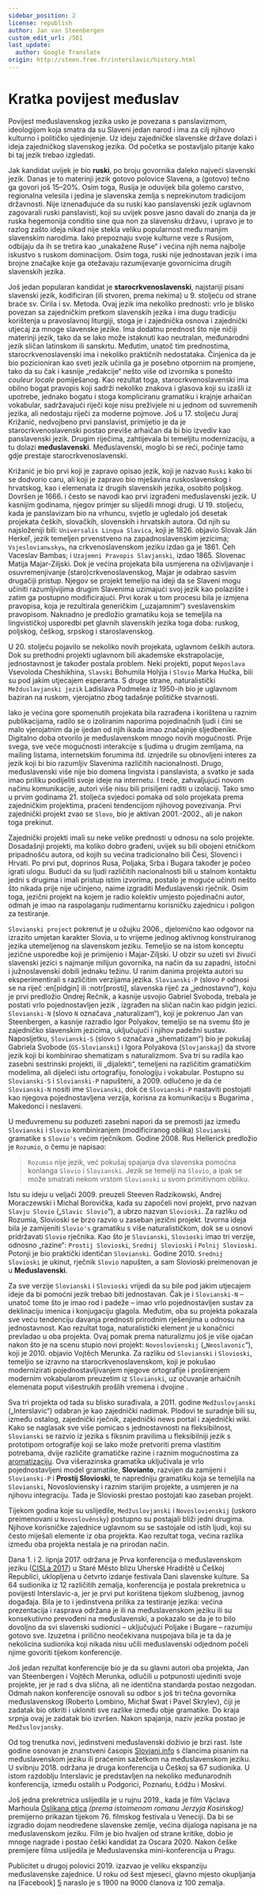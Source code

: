 ```yaml
---
sidebar_position: 2
license: republish
author: Jan van Steenbergen
custom_edit_url: /501
last_update:
  author: Google Translate
origin: http://steen.free.fr/interslavic/history.html
---
```


# Kratka povijest međuslav

Povijest međuslavenskog jezika usko je povezana s panslavizmom, ideologijom koja smatra da su Slaveni jedan narod i ima za cilj njihovo kulturno i političko ujedinjenje. Uz ideju zajedničke slavenske države dolazi i ideja zajedničkog slavenskog jezika. Od početka se postavljalo pitanje kako bi taj jezik trebao izgledati.

Jak kandidat uvijek je bio **ruski**, po broju govornika daleko najveći slavenski jezik. Danas je to materinji jezik gotovo polovice Slavena, a (gotovo) tečno ga govori još 15–20%. Osim toga, Rusija je oduvijek bila golemo carstvo, regionalna velesila i jedina je slavenska zemlja s neprekinutom tradicijom državnosti. Nije iznenađujuće da su ruski kao panslavenski jezik uglavnom zagovarali ruski panslavisti, koji su uvijek posve jasno davali do znanja da je ruska hegemonija conditio sine qua non za slavensku državu, i upravo je to razlog zašto ideja nikad nije stekla veliku popularnost među manjim slavenskim narodima. Iako prepoznaju svoje kulturne veze s Rusijom, odbijaju da ih se tretira kao „unakažene Ruse“ i većina njih nema najbolje iskustvo s ruskom dominacijom. Osim toga, ruski nije jednostavan jezik i ima brojne značajke koje ga otežavaju razumijevanje govornicima drugih slavenskih jezika.

Još jedan popularan kandidat je **starocrkvenoslavenski**, najstariji pisani slavenski jezik, kodificiran (ili stvoren, prema nekima) u 9. stoljeću od strane braće sv. Ćirila i sv. Metoda. Ovaj jezik ima nekoliko prednosti: vrlo je blisko povezan sa zajedničkim pretkom slavenskih jezika i ima dugu tradiciju korištenja u pravoslavnoj liturgiji, stoga je i zajednička osnova i zajednički utjecaj za mnoge slavenske jezike. Ima dodatnu prednost što nije ničiji materinji jezik, tako da se lako može istaknuti kao neutralan, međunarodni jezik sličan latinskom ili sanskrtu. Međutim, unatoč tim prednostima, starocrkvenoslavenski ima i nekoliko praktičnih nedostataka. Činjenica da je bio pozicioniran kao sveti jezik učinila ga je posebno otpornim na promjene, tako da su čak i kasnije „redakcije“ nešto više od izvornika s ponešto _couleur locale_ pomiješanog. Kao rezultat toga, starocrkvenoslavenski ima obilno bogat pravopis koji sadrži nekoliko znakova i glasova koji su izašli iz upotrebe, jednako bogatu i stoga kompliciranu gramatiku i krajnje arhaičan vokabular, sadržavajući riječi koje nisu preživjele ni u jednom od suvremenih jezika, ali nedostaju riječi za moderne pojmove. Još u 17. stoljeću Juraj Križanić, nedvojbeno prvi panslavist, primijetio je da je starocrkvenoslavenski postao previše arhaičan da bi bio izvediv kao panslavenski jezik. Drugim riječima, zahtijevala bi temeljitu modernizaciju, a tu dolazi **međuslavenski**. Međuslavenski, moglo bi se reći, počinje tamo gdje prestaje starocrkvenoslavenski.

Križanić je bio prvi koji je zapravo opisao jezik, koji je nazvao `Ruski` kako bi se dodvorio caru, ali koji je zapravo bio mješavina ruskoslavenskog i hrvatskog, kao i elemenata iz drugih slavenskih jezika, osobito poljskog. Dovršen je 1666. i često se navodi kao prvi izgrađeni međuslavenski jezik. U kasnijim godinama, njegov primjer su slijedili mnogi drugi. U 19. stoljeću, kada je panslavizam bio na vrhuncu, svjetlo je ugledalo još desetak projekata čeških, slovačkih, slovenskih i hrvatskih autora. Od njih su najsloženiji bili: `Universalis Lingua Slavica`, koji je 1826. objavio Slovak Ján Herkeľ, jezik temeljen prvenstveno na zapadnoslavenskim jezicima; `Vsjeslovianьskyь`, na crkvenoslavenskom jeziku izdao ga je 1861. Čeh Vaceslav Bambas; i `Uzajemni Pravopis Slavjanski`, izdao 1865. Slovenac Matija Majar-Ziljski. Dok je većina projekata bila usmjerena na oživljavanje i osuvremenjivanje (staro)crkvenoslavenskog, Majar je odabrao sasvim drugačiji pristup. Njegov se projekt temeljio na ideji da se Slaveni mogu učiniti razumljivijima drugim Slavenima uzimajući svoj jezik kao polazište i zatim ga postupno modificirajući. Prvi korak u tom procesu bila je izmjena pravopisa, koja je rezultirala generičkim („uzajamnim“) sveslavenskim pravopisom. Naknadno je predložio gramatiku koja se temeljila na lingvističkoj usporedbi pet glavnih slavenskih jezika toga doba: ruskog, poljskog, češkog, srpskog i staroslavenskog.

U 20. stoljeću pojavilo se nekoliko novih projekata, uglavnom čeških autora. Dok su prethodni projekti uglavnom bili akademske ekstrapolacije, jednostavnost je također postala problem. Neki projekti, poput `Neposlava` Vsevoloda Cheshikhina, `Slavski` Bohumila Holýja i `Slovio` Marka Hučka, bili su pod jakim utjecajem esperanta. S druge strane, naturalistički `Mežduslavjanski jezik` Ladislava Podmelea iz 1950-ih bio je uglavnom baziran na ruskom, vjerojatno zbog tadašnje političke stvarnosti.

Iako je većina gore spomenutih projekata bila razrađena i korištena u raznim publikacijama, radilo se o izoliranim naporima pojedinačnih ljudi i čini se malo vjerojatnim da je ijedan od njih ikada imao značajnije sljedbenike. Digitalno doba otvorilo je međuslavenskom mnogo novih mogućnosti. Prije svega, sve veće mogućnosti interakcije s ljudima u drugim zemljama, na mailing listama, internetskim forumima itd. iznjedrile su obnovljeni interes za jezik koji bi bio razumljiv Slavenima različitih nacionalnosti. Drugo, međuslavenski više nije bio domena lingvista i panslavista, a svatko je sada imao priliku podijeliti svoje ideje na internetu. I treće, zahvaljujući novom načinu komunikacije, autori više nisu bili prisiljeni raditi u izolaciji. Tako smo u prvim godinama 21. stoljeća svjedoci pomaka od solo projekata prema zajedničkim projektima, praćeni tendencijom njihovog povezivanja. Prvi zajednički projekt zvao se `Slovo`, bio je aktivan 2001.-2002., ali je nakon toga prekinut.

Zajednički projekti imali su neke velike prednosti u odnosu na solo projekte. Dosadašnji projekti, ma koliko dobro građeni, uvijek su bili obojeni etničkom pripadnošću autora, od kojih su većina tradicionalno bili Česi, Slovenci i Hrvati. Po prvi put, doprinos Rusa, Poljaka, Srba i Bugara također je počeo igrati ulogu. Budući da su ljudi različitih nacionalnosti bili u stalnom kontaktu jedni s drugima i imali pristup istim izvorima, postalo je moguće učiniti nešto što nikada prije nije učinjeno, naime izgraditi Međuslavenski rječnik. Osim toga, jezični projekt na kojem je radio kolektiv umjesto pojedinačni autor, odmah je imao na raspolaganju rudimentarnu korisničku zajednicu i poligon za testiranje.

`Slovianski project` pokrenut je u ožujku 2006., djelomično kao odgovor na izrazito umjetan karakter Slovia, u to vrijeme jedinog aktivnog konstruiranog jezika utemeljenog na slavenskom jeziku. Temeljio se na istom konceptu jezične usporedbe koji je primijenio i Majar-Ziljski. U obzir su uzeti svi živući slavenski jezici s najmanje milijun govornika, na način da su zapadni, istočni i južnoslavenski dobili jednaku težinu. U ranim danima projekta autori su eksperimentirali s različitim verzijama jezika. `Slovianski-P` (slovo `P` odnosi se na riječ :en[pidgin] ili :notr[prosti], slavenska riječ za „jednostavno“), koju je prvi predložio Ondrej Rečnik, a kasnije usvojio Gabriel Svoboda, trebala je postati vrlo pojednostavljen jezik , izgrađen na sličan način kao pidgin jezici. `Slovianski-N` (slovo `N` označava „naturalizam“), koji je pokrenuo Jan van Steenbergen, a kasnije razradio Igor Polyakov, temeljio se na svemu što je zajedničko slavenskim jezicima, uključujući i njihov padežni sustav. Naposljetku, `Slovianski-S` (slovo `S` označava „shematizam“) bio je pokušaj Gabriela Svobode (`GS-Slovianski`) i Igora Polyakova (`Slovjanskaj`) da stvore jezik koji bi kombinirao shematizam s naturalizmom. Sva tri su radila kao zasebni sestrinski projekti, ili „dijalekti“, temeljeni na različitim gramatičkim modelima, ali dijeleći istu ortografiju, fonologiju i vokabular. Postupno su `Slovianski-S` i `Slovianski-P` napušteni, a 2009. odlučeno je da će `Slovianski-N` nositi ime `Slovianski`, dok će `Slovianski-P` nastaviti postojati kao njegova pojednostavljena verzija, korisna za komunikaciju s Bugarima , Makedonci i neslaveni.

U međuvremenu su poduzeti zasebni napori da se premosti jaz između `Slovianski` i `Slovio` kombiniranjem (modificiranog oblika) `Slovianski` gramatike s `Slovio's` većim rječnikom. Godine 2008. Rus Hellerick predložio je `Rozumio`, o čemu je napisao:

> `Rozumio` nije jezik, već pokušaj spajanja dva slavenska pomoćna konlanga `Slovio` i `Slovianski`. Jezik se temelji na `Slovio`, a ipak se može smatrati nekom vrstom `Slovianski` u svom primitivnom obliku.

Istu su ideju u veljači 2009. preuzeli Steeven Radzikowski, Andrej Moraczewski i Michal Borovička, kada su započeli novi projekt, prvo nazvan `Slavju Slovio` („`Slavic Slovio`“), a ubrzo nazvan `Slovioski`. Za razliku od Rozumia, Slovioski se brzo razvio u zaseban jezični projekt. Izvorna ideja bila je zamijeniti `Slovio's` gramatiku s više naturalističkom, dok se u osnovi pridržavati `Slovio` rječnika. Kao što je `Slovianski`, `Slovioski`  imao tri verzije, odnosno „razine“: `Prostij Slovioski`, `Srednij Slovioski`  i `Polnij Slovioski`. Potonji je bio praktički identičan `Slovianski`. Godine 2010. `Srednij Slovioski` je ukinut, rječnik `Slovio` napušten, a sam Slovioski preimenovan je u **Međuslavenski**.

Za sve verzije `Slovianski` i `Slovioski` vrijedi da su bile pod jakim utjecajem ideje da bi pomoćni jezik trebao biti jednostavan. Čak je i `Slovianski-N` – unatoč tome što je imao rod i padeže – imao vrlo pojednostavljen sustav za deklinaciju imenica i konjugaciju glagola. Međutim, oba su projekta pokazala sve veću tendenciju davanja prednosti prirodnim rješenjima u odnosu na jednostavnost. Kao rezultat toga, naturalistički element je u konačnici prevladao u oba projekta. Ovaj pomak prema naturalizmu još je više ojačan nakon što je na scenu stupio novi projekt: `Novoslovienskij` („`Neoslavonic`“), koji je 2010. objavio Vojtěch Merunka. Za razliku od `Slovianski` i `Slovioski`, temeljio se izravno na starocrkvenoslavenskom, koji je pokušao modernizirati pojednostavljivanjem njegove ortografije i proširenjem modernim vokabularom preuzetim iz `Slovianski`, uz očuvanje arhaičnih elemenata poput višestrukih prošlih vremena i dvojine .

Sva tri projekta od tada su blisko surađivala, a 2011. godine `Medžuslovjanski` („Interslavic“) odabran je kao zajednički nadimak. Plodovi te suradnje bili su, između ostalog, zajednički rječnik, zajednički news portal i zajednički wiki. Kako se naglasak sve više pomicao s jednostavnosti na fleksibilnost, `Slovianski` se razvio iz jezika s fiksnim pravilima u fleksibilniji jezik s prototipom ortografije koji se lako može pretvoriti prema vlastitim potrebama, dvije različite gramatičke razine i raznim mogućnostima za [aromatizaciju][ 1]. Ova višerazinska gramatika uključivala je vrlo pojednostavljeni model gramatike, **Slovianto**, razvijen da zamijeni i `Slovianski-P` i **Prostij Slovioski**, te napredniju gramatiku koja se temeljila na `Slovianski`, Novosloviensky i raznim starijim projekte, a usmjeren je na njihovu integraciju. Tada je Slovioski prestao postojati kao zaseban projekt.

Tijekom godina koje su uslijedile, `Medžuslovjanski` i `Novoslovienskij` (uskoro preimenovani u `Novoslověnsky`) postupno su postajali bliži jedni drugima. Njihove korisničke zajednice uglavnom su se sastojale od istih ljudi, koji su često miješali elemente iz oba projekta. Kao rezultat toga, većina razlika između oba projekta nestala je na prirodan način.

Dana 1. i 2. lipnja 2017. održana je Prva konferencija o međuslavenskom jeziku ([CISLa 2017][2]) u Staré Město blizu Uherské Hradiště u Češkoj Republici, uklopljena u četvrto izdanje festivala Dani slavenske kulture. Sa 64 sudionika iz 12 različitih zemalja, konferencija je postala prekretnica u povijesti Interslavic-a, jer je prvi put korištena tijekom službenog, javnog događaja. Bila je to i jedinstvena prilika za testiranje jezika: većina prezentacija i rasprava održana je ili na međuslavenskom jeziku ili su konsekutivno prevođeni na međuslavenski, a pokazalo se da je to bilo dovoljno da svi slavenski sudionici – uključujući Poljake i Bugare – razumiju gotovo sve. Izuzetna i prilično neočekivana nuspojava bila je ta da je nekolicina sudionika koji nikada nisu učili međuslavenski odjednom počeli njime govoriti tijekom konferencije.

Još jedan rezultat konferencije bio je da su glavni autori oba projekta, Jan van Steenbergen i Vojtěch Merunka, odlučili u potpunosti ujediniti svoje projekte, jer je rad s dva slična, ali ne identična standarda postao nezgodan. Odmah nakon konferencije osnovali su odbor s još tri tečna govornika međuslavenskog (Roberto Lombino, Michał Swat i Pavel Skrylev), čiji je zadatak bio otkriti i ukloniti sve razlike između obje gramatike. Do kraja srpnja ovaj je zadatak bio izvršen. Nakon spajanja, naziv jezika postao je `Medžuslovjansky`.

Od tog trenutka novi, jedinstveni međuslavenski doživio je brzi rast. Iste godine osnovan je znanstveni časopis [Slovjani.info][3] s člancima pisanim na međuslavenskom jeziku ili praćenim sažetkom na međuslavenskom jeziku. U svibnju 2018. održana je druga konferencija u Češkoj sa 67 sudionika. U istom razdoblju Interslavic je predstavljen na nekoliko međunarodnih konferencija, između ostalih u Podgorici, Poznańu, Łódźu i Moskvi.

Još jedna prekretnica uslijedila je u rujnu 2019., kada je film Václava Marhoula [Oslikana ptica][4] _(prema istoimenom romanu Jerzyja Kosińskog)_ premijerno prikazan tijekom 76. filmskog festivala u Veneciji. Da bi se izgradio dojam neodređene slavenske zemlje, većina dijaloga napisana je na međuslavenskom jeziku. Film je bio hvaljen od strane kritike, dobio je mnoge nagrade i postao češki kandidat za Oscara 2020. Nakon češke premijere filma uslijedila je Međuslavenska mini-konferencija u Pragu.

Publicitet u drugoj polovici 2019. izazvao je veliku ekspanziju međuslavenske zajednice. U roku od šest mjeseci, glavno mjesto okupljanja na [Facebook] [5] naraslo je s 1900 na 9000 članova iz 100 zemalja.

[1]: ../vocabulary/flavourisation.md

[2]: http://cisla.slavic-union.org/

[3]: http://slovjani.info/

[4]: http://steen.free.fr/interslavic/the_painted_bird.html

[5]: https://www.facebook.com/groups/interslavic

